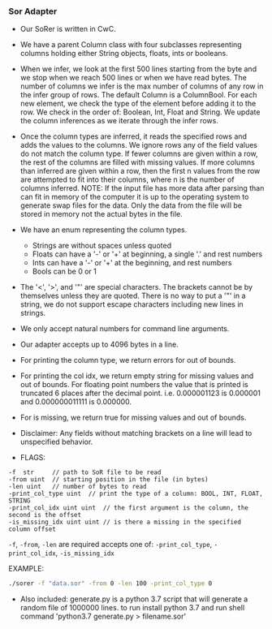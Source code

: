 ### Sor Adapter

* Our SoRer is written in CwC. 

* We have a parent Column class with four subclasses representing columns holding either String objects, floats, ints or booleans.

* When we infer, we look at the first 500 lines starting from the <from> byte and we stop when we reach 500 lines 
or when we have read <len> bytes. The number of columns we infer is the max number of columns of any row in the 
infer group of rows. The default Column is a ColumnBool. For each new element, we check the type of the element before
adding it to the row. We check in the order of: Boolean, Int, Float and String. We update the column inferences
as we iterate through the infer rows.

* Once the column types are inferred, it reads the specified rows and adds the values to the columns. We ignore rows
any of the field values do not match the column type. If fewer columns are given within a row, the rest of the columns
are filled with missing values. If more columns than inferred are given within a row, then the first n values from the
row are attempted to fit into their columns, where n is the number of columns inferred. NOTE: If the input file has
more data after parsing than can fit in memory of the computer it is up to the operating system to generate swap files
for the data. Only the data from the file will be stored in memory not the actual bytes in the file. 

* We have an enum representing the column types.
  * Strings are without spaces unless quoted
  * Floats can have a '-' or '+' at beginning, a single '.' and rest numbers
  * Ints can have a '-' or '+' at the beginning, and rest numbers
  * Bools can be 0 or 1

* The '<', '>', and '"' are special characters. The brackets cannot be by themselves unless they are quoted.
There is no way to put a '"' in a string, we do not support escape characters including new lines in strings.

* We only accept natural numbers for command line arguments.

* Our adapter accepts up to 4096 bytes in a line.

* For printing the column type, we return errors for out of bounds.

* For printing the col idx, we return empty string for missing values and out of bounds. For floating point numbers
the value that is printed is truncated 6 places after the decimal point. i.e. 0.000001123 is 0.000001 and 
0.000000011111 is 0.000000.

* For is missing, we return true for missing values and out of bounds.

* Disclaimer: Any fields without matching brackets on a line will lead to unspecified behavior.

* FLAGS:
```
-f  str     // path to SoR file to be read
-from uint  // starting position in the file (in bytes)
-len uint   // number of bytes to read
-print_col_type uint  // print the type of a column: BOOL, INT, FLOAT, STRING
-print_col_idx uint uint  // the first argument is the column, the second is the offset
-is_missing_idx uint uint // is there a missing in the specified column offset
```

`-f`, `-from`, `-len` are required
accepts one of: `-print_col_type`, `-print_col_idx`, `-is_missing_idx`

EXAMPLE: 
```bash
./sorer -f "data.sor" -from 0 -len 100 -print_col_type 0
```

* Also included:
generate.py is a python 3.7 script that will generate a random file of 1000000 lines. 
to run install python 3.7 and run shell command 
'python3.7 generate.py > filename.sor' 

